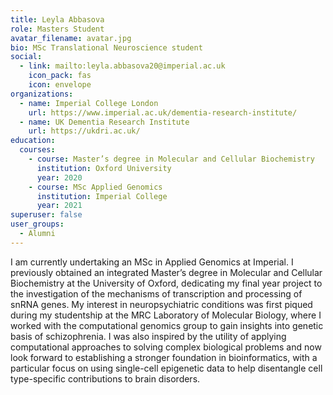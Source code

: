 ```yaml
---
title: Leyla Abbasova
role: Masters Student
avatar_filename: avatar.jpg
bio: MSc Translational Neuroscience student
social:
  - link: mailto:leyla.abbasova20@imperial.ac.uk
    icon_pack: fas
    icon: envelope
organizations:
  - name: Imperial College London
    url: https://www.imperial.ac.uk/dementia-research-institute/
  - name: UK Dementia Research Institute
    url: https://ukdri.ac.uk/
education:
  courses:
    - course: Master’s degree in Molecular and Cellular Biochemistry
      institution: Oxford University
      year: 2020
    - course: MSc Applied Genomics
      institution: Imperial College
      year: 2021
superuser: false
user_groups:
  - Alumni
---
```

I am currently undertaking an MSc in Applied Genomics at Imperial. I previously obtained an integrated Master’s degree in Molecular and Cellular Biochemistry at the University of Oxford, dedicating my final year project to the investigation of the mechanisms of transcription and processing of snRNA genes. My interest in neuropsychiatric conditions was first piqued during my studentship at the MRC Laboratory of Molecular Biology, where I worked with the computational genomics group to gain insights into genetic basis of schizophrenia. I was also inspired by the utility of applying computational approaches to solving complex biological problems and now look forward to establishing a stronger foundation in bioinformatics, with a particular focus on using single-cell epigenetic data to help disentangle cell type-specific contributions to brain disorders. 
